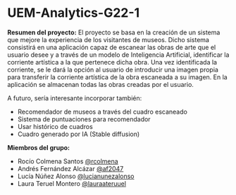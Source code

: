 # UEM-Analytics-G22-1

**Resumen del proyecto:**
El proyecto se basa en la creación de un sistema que mejore la experiencia de los visitantes de museos. Dicho sistema consistirá en una aplicación capaz de escanear las obras de arte que el usuario desee y a través de un modelo de Inteligencia Artificial, identificar la corriente artística a la que pertenece dicha obra. Una vez identificada la corriente, se le dará la opción al usuario de introducir una imagen propia para transferir la corriente artística de la obra escaneada a su imagen. En la aplicación se almacenan todas las obras creadas por el usuario.

A futuro, sería interesante incorporar también:
- Recomendador de museos a través del cuadro escaneado
- Sistema de puntuaciones para recomendador
- Usar histórico de cuadros
- Cuadro generado por IA (Stable diffusion)


**Miembros del grupo:**

- Rocío Colmena Santos [@rcolmena](https://github.com/rcolmena)
- Andrés Fernández Alcázar [@af2047](https://github.com/af2047)
- Lucía Núñez Alonso [@lucianunezalonso](https://github.com/lucianunezalonso)
- Laura Teruel Montero [@lauraateruuel](https://github.com/lauraateruuel)
